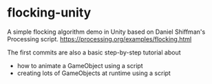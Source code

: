 # flocking-unity

A simple flocking algorithm demo in Unity based on Daniel Shiffman's Processing script.
https://processing.org/examples/flocking.html

The first commits are also a basic step-by-step tutorial about

- how to animate a GameObject using a script
- creating lots of GameObjects at runtime using a script



